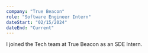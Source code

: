 ```yaml
---
company: "True Beacon"
role: "Software Engineer Intern"
dateStart: "02/15/2024"
dateEnd: "Current"
---
```


I joined the Tech team at True Beacon as an SDE Intern.
